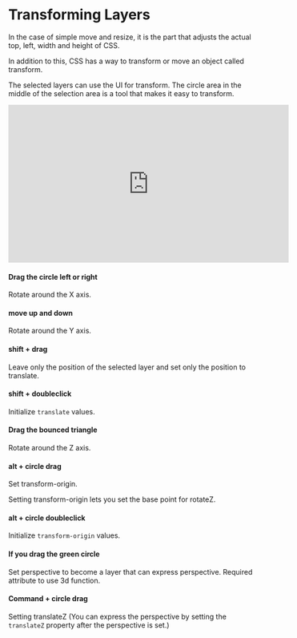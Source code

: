 # Transforming Layers

In the case of simple move and resize, it is the part that adjusts the actual top, left, width and height of CSS.

In addition to this, CSS has a way to transform or move an object called transform.

The selected layers can use the UI for transform. The circle area in the middle of the selection area is a tool that makes it easy to transform.

<iframe width="560" height="315" src="https://www.youtube.com/embed/oRNp2unU6jI" frameborder="0" allow="accelerometer; autoplay; encrypted-media; gyroscope; picture-in-picture" allowfullscreen></iframe>

#### Drag the circle left or right

Rotate around the X axis.

#### move up and down

Rotate around the Y axis.

#### shift + drag

Leave only the position of the selected layer and set only the position to translate.

#### shift + doubleclick

Initialize `translate` values.

#### Drag the bounced triangle

Rotate around the Z axis.

#### alt + circle drag

Set transform-origin.

Setting transform-origin lets you set the base point for rotateZ.

#### alt + circle doubleclick

Initialize `transform-origin` values.

#### If you drag the green circle

Set perspective to become a layer that can express perspective. Required attribute to use 3d function.

#### Command + circle drag

Setting translateZ (You can express the perspective by setting the `translateZ` property after the perspective is set.)